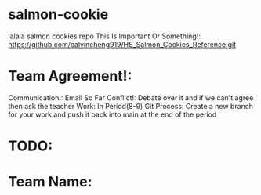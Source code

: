 # salmon-cookie
lalala salmon cookies repo
This Is Important Or Something!: https://github.com/calvincheng919/HS_Salmon_Cookies_Reference.git
# Team Agreement!:
Communication!: Email So Far
Conflict!: Debate over it and if we can't agree then ask the teacher
Work: In Period(8-9)
Git Process: Create a new branch for your work and push it back into main at the end of the period
# TODO:
# Team Name: